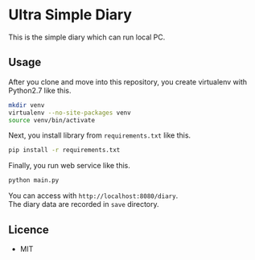 # Ultra Simple Diary

This is the simple diary which can run local PC.  

## Usage

After you clone and move into this repository, you create virtualenv with Python2.7 like this.  

```sh
mkdir venv
virtualenv --no-site-packages venv
source venv/bin/activate
```

Next, you install library from `requirements.txt` like this.

```sh
pip install -r requirements.txt
```

Finally, you run web service like this.

```sh
python main.py
```

You can access with `http://localhost:8080/diary`.  
The diary data are recorded in `save` directory.  

## Licence

* MIT
